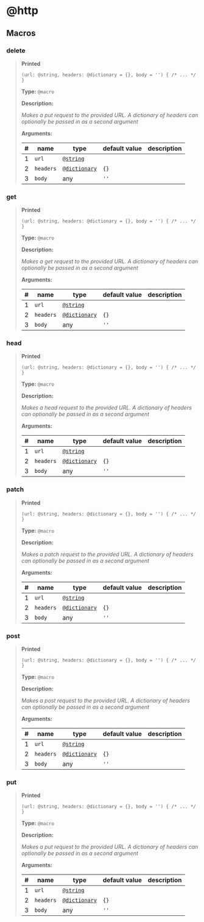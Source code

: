 # **@http**

## Macros

### delete

>**Printed**
>
>```spwn
>(url: @string, headers: @dictionary = {}, body = '') { /* ... */ }
>```
>
>**Type:** `@macro`
>
>**Description:**
>
>_Makes a put request to the provided URL. A dictionary of headers can optionally be passed in as a second argument_
>
>**Arguments:**
>
>| # | name | type | default value | description |
>| - | ---- | ---- | ------------- | ----------- |
>| 1 | `url` | [`@string`](std-docs/string) | | |
>| 2 | `headers` | [`@dictionary`](std-docs/dictionary) | `{}` | |
>| 3 | `body` |any | `''` | |
>

### get

>**Printed**
>
>```spwn
>(url: @string, headers: @dictionary = {}, body = '') { /* ... */ }
>```
>
>**Type:** `@macro`
>
>**Description:**
>
>_Makes a get request to the provided URL. A dictionary of headers can optionally be passed in as a second argument_
>
>**Arguments:**
>
>| # | name | type | default value | description |
>| - | ---- | ---- | ------------- | ----------- |
>| 1 | `url` | [`@string`](std-docs/string) | | |
>| 2 | `headers` | [`@dictionary`](std-docs/dictionary) | `{}` | |
>| 3 | `body` |any | `''` | |
>

### head

>**Printed**
>
>```spwn
>(url: @string, headers: @dictionary = {}, body = '') { /* ... */ }
>```
>
>**Type:** `@macro`
>
>**Description:**
>
>_Makes a head request to the provided URL. A dictionary of headers can optionally be passed in as a second argument_
>
>**Arguments:**
>
>| # | name | type | default value | description |
>| - | ---- | ---- | ------------- | ----------- |
>| 1 | `url` | [`@string`](std-docs/string) | | |
>| 2 | `headers` | [`@dictionary`](std-docs/dictionary) | `{}` | |
>| 3 | `body` |any | `''` | |
>

### patch

>**Printed**
>
>```spwn
>(url: @string, headers: @dictionary = {}, body = '') { /* ... */ }
>```
>
>**Type:** `@macro`
>
>**Description:**
>
>_Makes a patch request to the provided URL. A dictionary of headers can optionally be passed in as a second argument_
>
>**Arguments:**
>
>| # | name | type | default value | description |
>| - | ---- | ---- | ------------- | ----------- |
>| 1 | `url` | [`@string`](std-docs/string) | | |
>| 2 | `headers` | [`@dictionary`](std-docs/dictionary) | `{}` | |
>| 3 | `body` |any | `''` | |
>

### post

>**Printed**
>
>```spwn
>(url: @string, headers: @dictionary = {}, body = '') { /* ... */ }
>```
>
>**Type:** `@macro`
>
>**Description:**
>
>_Makes a post request to the provided URL. A dictionary of headers can optionally be passed in as a second argument_
>
>**Arguments:**
>
>| # | name | type | default value | description |
>| - | ---- | ---- | ------------- | ----------- |
>| 1 | `url` | [`@string`](std-docs/string) | | |
>| 2 | `headers` | [`@dictionary`](std-docs/dictionary) | `{}` | |
>| 3 | `body` |any | `''` | |
>

### put

>**Printed**
>
>```spwn
>(url: @string, headers: @dictionary = {}, body = '') { /* ... */ }
>```
>
>**Type:** `@macro`
>
>**Description:**
>
>_Makes a put request to the provided URL. A dictionary of headers can optionally be passed in as a second argument_
>
>**Arguments:**
>
>| # | name | type | default value | description |
>| - | ---- | ---- | ------------- | ----------- |
>| 1 | `url` | [`@string`](std-docs/string) | | |
>| 2 | `headers` | [`@dictionary`](std-docs/dictionary) | `{}` | |
>| 3 | `body` |any | `''` | |
>
